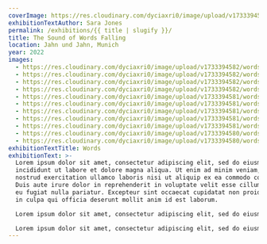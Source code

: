 ```yaml
---
coverImage: https://res.cloudinary.com/dyciaxri0/image/upload/v1733394581/words-falling/test_files/Heinemann_The-Sound-of-Words-Falling_Jahn-und-Jahn_Munich_14_web_u7232y.jpg
exhibitionTextAuthor: Sara Jones
permalink: /exhibitions/{{ title | slugify }}/
title: The Sound of Words Falling
location: Jahn und Jahn, Munich
year: 2022
images:
  - https://res.cloudinary.com/dyciaxri0/image/upload/v1733394582/words-falling/test_files/Heinemann_The-Sound-of-Words-Falling_Jahn-und-Jahn_Munich_16_web_uzlzc7.jpg
  - https://res.cloudinary.com/dyciaxri0/image/upload/v1733394582/words-falling/test_files/Heinemann_The-Sound-of-Words-Falling_Jahn-und-Jahn_Munich_15_web_wrnwfo.jpg
  - https://res.cloudinary.com/dyciaxri0/image/upload/v1733394582/words-falling/test_files/Heinemann_The-Sound-of-Words-Falling_Jahn-und-Jahn_Munich_05_web_uu0lpu.jpg
  - https://res.cloudinary.com/dyciaxri0/image/upload/v1733394582/words-falling/test_files/Heinemann_The-Sound-of-Words-Falling_Jahn-und-Jahn_Munich_06_web_dm9xjk.jpg
  - https://res.cloudinary.com/dyciaxri0/image/upload/v1733394581/words-falling/test_files/Heinemann_The-Sound-of-Words-Falling_Jahn-und-Jahn_Munich_07_web_j9jo5w.jpg
  - https://res.cloudinary.com/dyciaxri0/image/upload/v1733394581/words-falling/test_files/Heinemann_The-Sound-of-Words-Falling_Jahn-und-Jahn_Munich_03_web_uu7hfi.jpg
  - https://res.cloudinary.com/dyciaxri0/image/upload/v1733394581/words-falling/test_files/Heinemann_The-Sound-of-Words-Falling_Jahn-und-Jahn_Munich_04_web_ibyb4u.jpg
  - https://res.cloudinary.com/dyciaxri0/image/upload/v1733394581/words-falling/test_files/Heinemann_The-Sound-of-Words-Falling_Jahn-und-Jahn_Munich_12_web_yyclm9.jpg
  - https://res.cloudinary.com/dyciaxri0/image/upload/v1733394581/words-falling/test_files/Heinemann_The-Sound-of-Words-Falling_Jahn-und-Jahn_Munich_13_web_m7le7o.jpg
  - https://res.cloudinary.com/dyciaxri0/image/upload/v1733394580/words-falling/test_files/Heinemann_The-Sound-of-Words-Falling_Jahn-und-Jahn_Munich_08_web_b3uyvh.jpg
  - https://res.cloudinary.com/dyciaxri0/image/upload/v1733394580/words-falling/test_files/Heinemann_The-Sound-of-Words-Falling_Jahn-und-Jahn_Munich_10_web_p2hnfj.jpg
exhibitionTextTitle: Words
exhibitionText: >-
  Lorem ipsum dolor sit amet, consectetur adipiscing elit, sed do eiusmod tempor
  incididunt ut labore et dolore magna aliqua. Ut enim ad minim veniam, quis
  nostrud exercitation ullamco laboris nisi ut aliquip ex ea commodo consequat.
  Duis aute irure dolor in reprehenderit in voluptate velit esse cillum dolore
  eu fugiat nulla pariatur. Excepteur sint occaecat cupidatat non proident, sunt
  in culpa qui officia deserunt mollit anim id est laborum.

  Lorem ipsum dolor sit amet, consectetur adipiscing elit, sed do eiusmod tempor incididunt ut labore et dolore magna aliqua. Ut enim ad minim veniam, quis nostrud exercitation ullamco laboris nisi ut aliquip ex ea commodo consequat. Duis aute irure dolor in reprehenderit in voluptate velit esse cillum dolore eu fugiat nulla pariatur. Excepteur sint occaecat cupidatat non proident, sunt in culpa qui officia deserunt mollit anim id est laborum.

  Lorem ipsum dolor sit amet, consectetur adipiscing elit, sed do eiusmod tempor incididunt ut labore et dolore magna aliqua. Ut enim ad minim veniam, quis nostrud exercitation ullamco laboris nisi ut aliquip ex ea commodo consequat. Duis aute irure dolor in reprehenderit in voluptate velit esse cillum dolore eu fugiat nulla pariatur. Excepteur sint occaecat cupidatat non proident, sunt in culpa qui officia deserunt mollit anim id est laborum.
---
```

